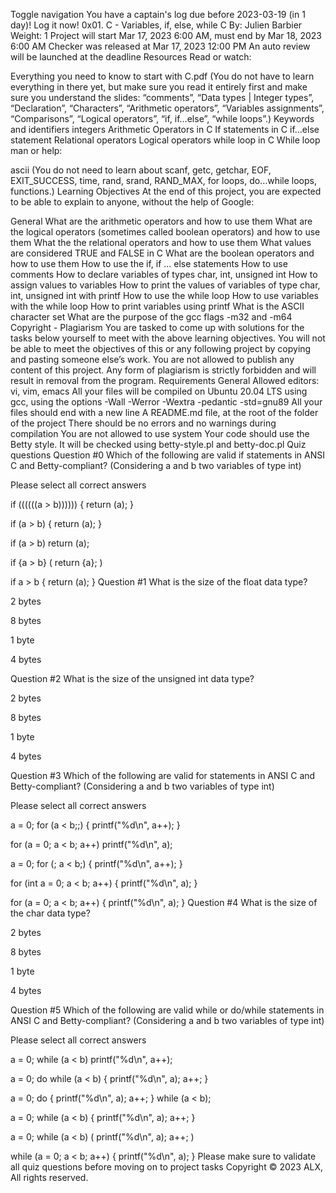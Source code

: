 Toggle navigation
You have a captain's log due before 2023-03-19 (in 1 day)! Log it now!
0x01. C - Variables, if, else, while
C
 By: Julien Barbier
 Weight: 1
 Project will start Mar 17, 2023 6:00 AM, must end by Mar 18, 2023 6:00 AM
 Checker was released at Mar 17, 2023 12:00 PM
 An auto review will be launched at the deadline
Resources
Read or watch:

Everything you need to know to start with C.pdf (You do not have to learn everything in there yet, but make sure you read it entirely first and make sure you understand the slides: “comments”, “Data types | Integer types”, “Declaration”, “Characters”, “Arithmetic operators”, “Variables assignments”, “Comparisons”, “Logical operators”, “if, if…else”, “while loops”.)
Keywords and identifiers
integers
Arithmetic Operators in C
If statements in C
if…else statement
Relational operators
Logical operators
while loop in C
While loop
man or help:

ascii (You do not need to learn about scanf, getc, getchar, EOF, EXIT_SUCCESS, time, rand, srand, RAND_MAX, for loops, do...while loops, functions.)
Learning Objectives
At the end of this project, you are expected to be able to explain to anyone, without the help of Google:

General
What are the arithmetic operators and how to use them
What are the logical operators (sometimes called boolean operators) and how to use them
What the the relational operators and how to use them
What values are considered TRUE and FALSE in C
What are the boolean operators and how to use them
How to use the if, if ... else statements
How to use comments
How to declare variables of types char, int, unsigned int
How to assign values to variables
How to print the values of variables of type char, int, unsigned int with printf
How to use the while loop
How to use variables with the while loop
How to print variables using printf
What is the ASCII character set
What are the purpose of the gcc flags -m32 and -m64
Copyright - Plagiarism
You are tasked to come up with solutions for the tasks below yourself to meet with the above learning objectives.
You will not be able to meet the objectives of this or any following project by copying and pasting someone else’s work.
You are not allowed to publish any content of this project.
Any form of plagiarism is strictly forbidden and will result in removal from the program.
Requirements
General
Allowed editors: vi, vim, emacs
All your files will be compiled on Ubuntu 20.04 LTS using gcc, using the options -Wall -Werror -Wextra -pedantic -std=gnu89
All your files should end with a new line
A README.md file, at the root of the folder of the project
There should be no errors and no warnings during compilation
You are not allowed to use system
Your code should use the Betty style. It will be checked using betty-style.pl and betty-doc.pl
Quiz questions
Question #0
Which of the following are valid if statements in ANSI C and Betty-compliant? (Considering a and b two variables of type int)

Please select all correct answers


if ((((((a > b))))))
{
  return (a);
}

if (a > b)
{
  return (a);
}

if (a > b)
  return (a);

if {a > b}
(
  return {a};
)

if a > b
{
  return (a);
}
Question #1
What is the size of the float data type?


2 bytes


8 bytes


1 byte


4 bytes

Question #2
What is the size of the unsigned int data type?


2 bytes


8 bytes


1 byte


4 bytes

Question #3
Which of the following are valid for statements in ANSI C and Betty-compliant? (Considering a and b two variables of type int)

Please select all correct answers


a = 0;
for (a < b;;)
{
    printf("%d\n", a++);
}

for (a = 0; a < b; a++)
    printf("%d\n", a);

a = 0;
for (; a < b;)
{
    printf("%d\n", a++);
}

for (int a = 0; a < b; a++)
{
    printf("%d\n", a);
}

for (a = 0; a < b; a++)
{
    printf("%d\n", a);
}
Question #4
What is the size of the char data type?


2 bytes


8 bytes


1 byte


4 bytes

Question #5
Which of the following are valid while or do/while statements in ANSI C and Betty-compliant? (Considering a and b two variables of type int)

Please select all correct answers


a = 0;
while (a < b)
    printf("%d\n", a++);

a = 0;
do while (a < b)
{
    printf("%d\n", a);
    a++;
}

a = 0;
do {
    printf("%d\n", a);
    a++;
} while (a < b);

a = 0;
while (a < b)
{
    printf("%d\n", a);
    a++;
}

a = 0;
while (a < b)
(
    printf("%d\n", a);
    a++;
)

while (a = 0; a < b; a++)
{
    printf("%d\n", a);
}
Please make sure to validate all quiz questions before moving on to project tasks
Copyright © 2023 ALX, All rights reserved.
